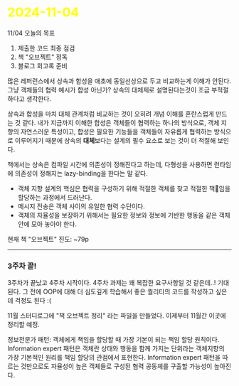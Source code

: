 # <span style="color:yellow">2024-11-04</span>

11/04 오늘의 목표
1. 제출한 코드 최종 점검
2. 책 "오브젝트" 정독
3. 블로그 회고록 준비


많은 레퍼런스에서 상속과 합성을 애초에 동일선상으로 두고 비교하는게 이해가 안된다. 그냥 객체들의 협력 예시가 합성 아닌가? 상속의 대체제로 설명된다는것이 조금 부적절하다고 생각한다.

상속과 합성을 마치 대체 관계처럼 비교하는 것이 오히려 개념 이해를 혼란스럽게 만드는 것 같다. 내가 지금까지 이해한 합성은 객체들이 협력하는 하나의 방식으로, 객체 지향의 자연스러운 특성이고, 합성은 필요한 기능들을 객체들이 자유롭게 협력하는 방식으로 이루어지기 때문에 상속의 **대체**보다는 설계의 필수 요소로 보는 것이 더 적절해 보인다.

책에서는 상속은 컴파일 시간에 의존성이 정해진다고 하는데, 다형성을 사용하면 런타임에 의존성이 정해지는 lazy-binding을 한다는 말 같다.



- 객체 지향 설계의 핵심은 협력을 구성하기 위해 적절한 객체를 찾고 적절한 책임을 할당하는 과정에서 드러난다.
- 메시지 전송은 객체 사이의 유일한 협력 수단이다.
- 객체의 자율성을 보장하기 위해서는 필요한 정보와 정보에 기반한 행동을 같은 객체 안에 모아 놓아야 한다.


현재 책 "오브젝트" 진도: ~79p 


- - -


### 3주차 끝! 
3주차가 끝났고 4주차 시작이다. 4주차 과제는 꽤 복잡한 요구사항일 것 같은데..! 기대된다.
그 전에 OOP에 대해 더 심도깊게 학습해서 좋은 퀄리티의 코드를 작성하고 싶은데 걱정도 된다  :(

11월 스터디로그에 "책 오브젝트 정리" 라는 파일을 만들었다. 이제부터 11월간 이곳에 정리할 예정.


정보전문가 패턴: 객체에게 책임을 할당할 때 가장 기본이 되는 책임 할당 원칙이다. Information expert 패턴은 객체란 상태와 행동을 함께 가지는 단위라는 객체지향의 가장 기본적인 원리를 책임 할당의 관점에서 표현한다. Information expert 패턴을 따르는 것만으로도 자율성이 높은 객체들로 구성된 협력 공동체를 구출할 가능성이 높아진다.
